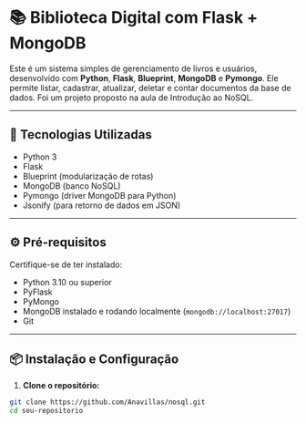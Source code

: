# 📚 Biblioteca Digital com Flask + MongoDB

Este é um sistema simples de gerenciamento de livros e usuários, desenvolvido com **Python**, **Flask**, **Blueprint**, **MongoDB** e **Pymongo**. Ele permite listar, cadastrar, atualizar, deletar e contar documentos da base de dados. Foi um projeto proposto na aula de Introdução ao NoSQL. 

---

## 🚀 Tecnologias Utilizadas

- Python 3
- Flask
- Blueprint (modularização de rotas)
- MongoDB (banco NoSQL)
- Pymongo (driver MongoDB para Python)
- Jsonify (para retorno de dados em JSON)

---

## ⚙️ Pré-requisitos

Certifique-se de ter instalado:

- Python 3.10 ou superior
- PyFlask
- PyMongo
- MongoDB instalado e rodando localmente (`mongodb://localhost:27017`)
- Git

---

## 📦 Instalação e Configuração

1. **Clone o repositório:**

```bash
git clone https://github.com/Anavillas/nosql.git
cd seu-repositorio
